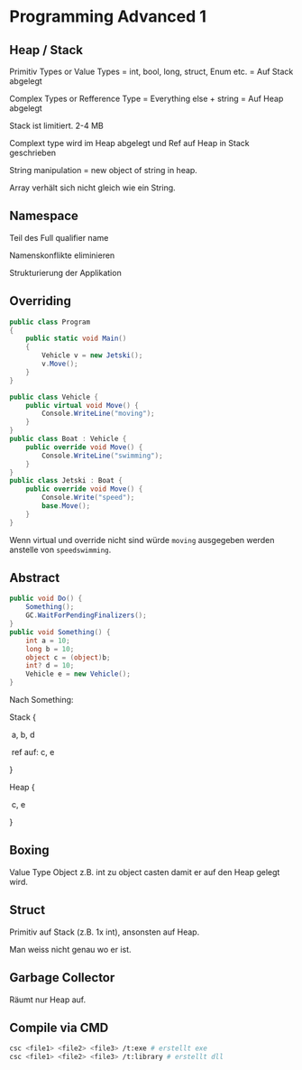 # Programming Advanced 1

##  Heap / Stack

Primitiv Types or Value Types = int, bool, long, struct, Enum etc. = Auf Stack abgelegt

Complex Types or Refference Type = Everything else + string = Auf Heap abgelegt



Stack ist limitiert. 2-4 MB

Complext type wird im Heap abgelegt und Ref auf Heap in Stack geschrieben



String manipulation = new object of string in heap.

Array<int> verhält sich nicht gleich wie ein String.

## Namespace

Teil des Full qualifier name

Namenskonflikte eliminieren

Strukturierung der Applikation

## Overriding

```c#
public class Program
{
	public static void Main()
	{
		Vehicle v = new Jetski();
		v.Move();
	}
}

public class Vehicle {
	public virtual void Move() {	
		Console.WriteLine("moving");
	}
}
public class Boat : Vehicle {
	public override void Move() {
		Console.WriteLine("swimming");
	}
}
public class Jetski : Boat {
	public override void Move() {
		Console.Write("speed");
		base.Move();
	}
}
```

Wenn virtual und override nicht sind würde ```moving``` ausgegeben werden anstelle von ```speedswimming```.

## Abstract

```c#
public void Do() {
    Something();
    GC.WaitForPendingFinalizers();
}
public void Something() {
    int a = 10;
    long b = 10;
    object c = (object)b;
    int? d = 10;
    Vehicle e = new Vehicle();
}
```

Nach Something:

Stack {

​	a, b, d

​	ref auf: c, e

}

Heap {

​	c, e

}



## Boxing

Value Type Object z.B. int zu object casten damit er auf den Heap gelegt wird.

## Struct

Primitiv auf Stack (z.B. 1x int), ansonsten auf Heap.

Man weiss nicht genau wo er ist.

## Garbage Collector

Räumt nur Heap auf.

## Compile via CMD

```bash
csc <file1> <file2> <file3> /t:exe # erstellt exe
csc <file1> <file2> <file3> /t:library # erstellt dll
```

